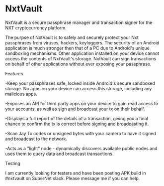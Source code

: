 # NxtVault
NxtVault is a secure passphrase manager and transaction signer for the NXT cryptocurrency platform.

The purpse of NxtVault is to safely and securely protect your Nxt passphrases from viruses, hackers, keyloggers. The security of an Android application is much stronger then that of a PC due to Android's unique sandboxing mechanisms. Other application installed on your device cannot access the contents of NxtVault's storage. NxtVault can sign transactions on behalf of other applications without ever exposing your passphrase.

Features

-Keep your passphrases safe, locked inside Android's secure sandboxed storage. No apps on your device can access this storage, including any malicious apps.

-Exposes an API for third party apps on your device to gain read access to your accounts, as well as sign and broadcast your tx on their behalf.

-Displays a full report of the details of a transaction, giving you a final chance to confirm the tx is correct before signing and broadcasting it.

-Scan Jay Tx codes or unsigned bytes with your camera to have it signed and broadcast to the network.

-Acts as a "light" node - dynamically discovers available public nodes and uses them to query data and broadcast transactions.


Testing 

I am currently looking for testers and have been posting APK build in #nxtvault on SuperNet slack. Please message me if you can help.


